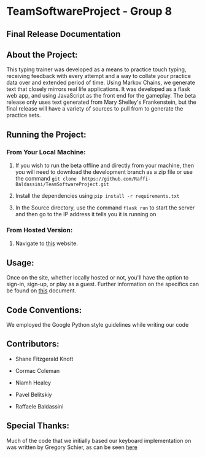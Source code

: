 # TeamSoftwareProject - Group 8

## Final Release Documentation

## About the Project:

This typing trainer was developed as a means to practice touch typing, receiving feedback with every attempt and a way to collate your practice data over and extended period of time. Using Markov Chains, we generate text that closely mirrors real life applications. It was developed as a flask web app, and using JavaScript as the front end for the gameplay. The beta release only uses text generated from Mary Shelley's Frankenstein, but the final release will have a variety of sources to pull from to generate the practice sets.

## Running the Project:

### From Your Local Machine:

1. If you wish to run the beta offline and directly from your machine, then you will need to download the development branch as a zip file
or use the command `git clone  https://github.com/Raffi-Baldassini/TeamSoftwareProject.git`

2. Install the dependencies using `pip install -r requirements.txt`

3. In the Source directory, use the command `flask run` to start the server and then go to the IP address it tells you it is running on

### From Hosted Version:

1. Navigate to [this](http://typing-trainer.pb97.container.netsoc.cloud:16555/) website.

## Usage:

Once on the site, whether locally hosted or not, you'll have the option to sign-in, sign-up, or play as a guest. Further information on the specifics can be found on [this](https://github.com/Raffi-Baldassini/TeamSoftwareProject/blob/Development/Documents/howto.pdf) document.

## Code Conventions:
We employed the Google Python style guidelines while writing our code
## Contributors:

* Shane Fitzgerald Knott

* Cormac Coleman

* Niamh Healey

* Pavel Belitskiy

* Raffaele Baldassini

## Special Thanks:
Much of the code that we initially based our keyboard implementation on was written by Gregory Schier, as can be seen [here](https://codepen.io/gschier/pen/VKgyaY)
